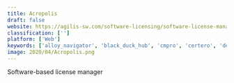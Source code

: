 ```yaml
---
title: Acropolis
draft: false 
website: https://agilis-sw.com/software-licensing/software-license-manager/
classification: ['']
platform: ['Web']
keywords: ['alloy_navigator', 'black_duck_hub', 'cmpro', 'certero', 'deskcenter_management_suite', 'intelex', 'keygen', 'licensespring', 'manageengine_desktop_central', 'municity', 'nuvovis', 'revulytics', 'softwarekey_licensing_system', 'torii', 'visionflow', 'becpg_plm']
image: 2020/04/Acropolis.png
---
```

Software-based license manager